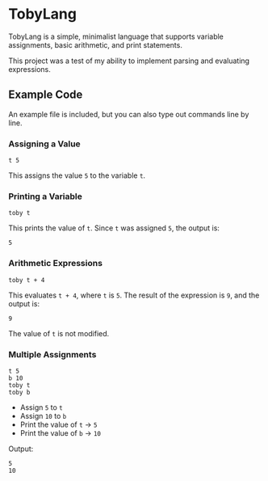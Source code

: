 # TobyLang

TobyLang is a simple, minimalist language that supports variable assignments, basic arithmetic, and print statements. 

This project was a test of my ability to implement parsing and evaluating expressions.

## Example Code

An example file is included, but you can also type out commands line by line.

### Assigning a Value

```toby
t 5
```

This assigns the value `5` to the variable `t`.

### Printing a Variable

```toby
toby t
```

This prints the value of `t`. Since `t` was assigned `5`, the output is:

```
5
```

### Arithmetic Expressions

```toby
toby t + 4
```

This evaluates `t + 4`, where `t` is `5`. The result of the expression is `9`, and the output is:

```
9
```

The value of `t` is not modified.

### Multiple Assignments

```toby
t 5
b 10
toby t
toby b
```

- Assign `5` to `t`
- Assign `10` to `b`
- Print the value of `t` → `5`
- Print the value of `b` → `10`

Output:

```
5
10
```

